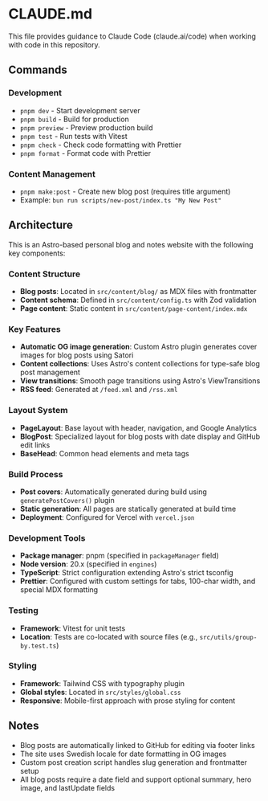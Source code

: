 # CLAUDE.md

This file provides guidance to Claude Code (claude.ai/code) when working with code in this repository.

## Commands

### Development
- `pnpm dev` - Start development server
- `pnpm build` - Build for production
- `pnpm preview` - Preview production build
- `pnpm test` - Run tests with Vitest
- `pnpm check` - Check code formatting with Prettier
- `pnpm format` - Format code with Prettier

### Content Management
- `pnpm make:post` - Create new blog post (requires title argument)
- Example: `bun run scripts/new-post/index.ts "My New Post"`

## Architecture

This is an Astro-based personal blog and notes website with the following key components:

### Content Structure
- **Blog posts**: Located in `src/content/blog/` as MDX files with frontmatter
- **Content schema**: Defined in `src/content/config.ts` with Zod validation
- **Page content**: Static content in `src/content/page-content/index.mdx`

### Key Features
- **Automatic OG image generation**: Custom Astro plugin generates cover images for blog posts using Satori
- **Content collections**: Uses Astro's content collections for type-safe blog post management
- **View transitions**: Smooth page transitions using Astro's ViewTransitions
- **RSS feed**: Generated at `/feed.xml` and `/rss.xml`

### Layout System
- **PageLayout**: Base layout with header, navigation, and Google Analytics
- **BlogPost**: Specialized layout for blog posts with date display and GitHub edit links
- **BaseHead**: Common head elements and meta tags

### Build Process
- **Post covers**: Automatically generated during build using `generatePostCovers()` plugin
- **Static generation**: All pages are statically generated at build time
- **Deployment**: Configured for Vercel with `vercel.json`

### Development Tools
- **Package manager**: pnpm (specified in `packageManager` field)
- **Node version**: 20.x (specified in `engines`)
- **TypeScript**: Strict configuration extending Astro's strict tsconfig
- **Prettier**: Configured with custom settings for tabs, 100-char width, and special MDX formatting

### Testing
- **Framework**: Vitest for unit tests
- **Location**: Tests are co-located with source files (e.g., `src/utils/group-by.test.ts`)

### Styling
- **Framework**: Tailwind CSS with typography plugin
- **Global styles**: Located in `src/styles/global.css`
- **Responsive**: Mobile-first approach with prose styling for content

## Notes

- Blog posts are automatically linked to GitHub for editing via footer links
- The site uses Swedish locale for date formatting in OG images
- Custom post creation script handles slug generation and frontmatter setup
- All blog posts require a date field and support optional summary, hero image, and lastUpdate fields